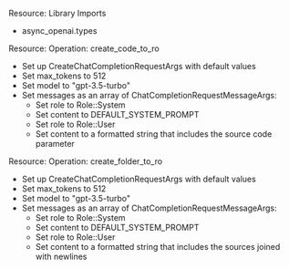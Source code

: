 Resource: Library Imports
  - async_openai.types

Resource: Operation: create_code_to_ro
  - Set up CreateChatCompletionRequestArgs with default values
  - Set max_tokens to 512
  - Set model to "gpt-3.5-turbo"
  - Set messages as an array of ChatCompletionRequestMessageArgs:
    - Set role to Role::System
    - Set content to DEFAULT_SYSTEM_PROMPT
    - Set role to Role::User
    - Set content to a formatted string that includes the source code parameter

Resource: Operation: create_folder_to_ro
  - Set up CreateChatCompletionRequestArgs with default values
  - Set max_tokens to 512
  - Set model to "gpt-3.5-turbo"
  - Set messages as an array of ChatCompletionRequestMessageArgs:
    - Set role to Role::System
    - Set content to DEFAULT_SYSTEM_PROMPT
    - Set role to Role::User
    - Set content to a formatted string that includes the sources joined with newlines